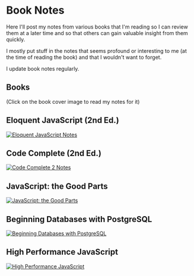 # Book Notes
Here I'll post my notes from various books that I'm reading so I can review them at a later time and so that others can gain valuable insight from them quickly.

I mostly put stuff in the notes that seems profound or interesting to me (at the time of reading the book) and that I wouldn't want to forget.

I update book notes regularly.

## Books

(Click on the book cover image to read my notes for it)

## Eloquent JavaScript (2nd Ed.)
[![Eloquent JavaScript Notes](http://eloquentjavascript.net/img/cover.png)](https://github.com/DusanDimitric/book-notes/wiki/Eloquent-JavaScript)


## Code Complete (2nd Ed.)
[![Code Complete 2 Notes](http://cc2e.com/_img/cc2e-cover-small.gif)](https://github.com/DusanDimitric/book-notes/wiki/Code-Complete-2)

## JavaScript: the Good Parts
[![JavaScript: the Good Parts](http://akamaicovers.oreilly.com/images/9780596517748/lrg.jpg)](https://github.com/DusanDimitric/book-notes/wiki/JavaScript-the-Good-Parts)

## Beginning Databases with PostgreSQL
[![Beginning Databases with PostgreSQL](http://www.apress.com/media/catalog/product/cache/9/image/9df78eab33525d08d6e5fb8d27136e95/A/9/A9781590594780-3d.png)](https://github.com/DusanDimitric/book-notes/wiki/Beginning-Databases-with-PostgreSQL)

## High Performance JavaScript
[![High Performance JavaScript](http://akamaicovers.oreilly.com/images/9780596802806/lrg.jpg)](https://github.com/DusanDimitric/book-notes/wiki/High-Performance-JavaScript)
